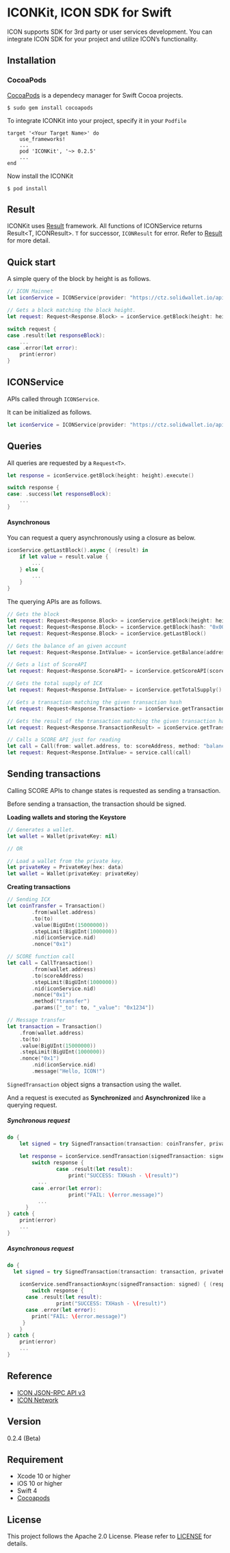 # ICONKit, ICON SDK for Swift

ICON supports SDK for 3rd party or user services development. You can integrate ICON SDK for your project and utilize ICON’s functionality.

## Installation

### CocoaPods
[CocoaPods](https://cocoapods.org/) is a dependecy manager for Swift Cocoa projects.
```
$ sudo gem install cocoapods
```

To integrate ICONKit into your project, specify it in your `Podfile`

```
target '<Your Target Name>' do
    use_frameworks!
    ...
    pod 'ICONKit', '~> 0.2.5'
    ...
end
```

Now install the ICONKit
```
$ pod install
```

## Result
ICONKit uses [Result](https://github.com/antitypical/Result) framework. All functions of ICONService returns Result<T, ICONResult>. `T` for successor, `ICONResult` for error.
Refer to [Result](https://github.com/antitypical/Result) for more detail.

## Quick start

A simple query of the block by height is as follows.

```Swift
// ICON Mainnet
let iconService = ICONService(provider: "https://ctz.solidwallet.io/api/v3", nid: "0x1")

// Gets a block matching the block height.
let request: Request<Response.Block> = iconService.getBlock(height: height)

switch request {
case .result(let responseBlock):
    ...
case .error(let error):
    print(error)
}
```

## ICONService

APIs called through `ICONService`.

It can be initialized as follows.
```Swift
let iconService = ICONService(provider: "https://ctz.solidwallet.io/api/v3", nid: "0x1")
```

## Queries
All queries are requested by a `Request<T>`.

```Swift
let response = iconService.getBlock(height: height).execute()

switch response {
case: .success(let responseBlock):
    ...
}
```

#### Asynchronous

You can request a query asynchronously using a closure as below.

```swift
iconService.getLastBlock().async { (result) in
	if let value = result.value {
		...         
	} else {
		...
	}
}
```



The querying APIs are as follows.

```Swift
// Gets the block
let request: Request<Response.Block> = iconService.getBlock(height: height)
let request: Request<Response.Block> = iconService.getBlock(hash: "0x000...000")
let request: Request<Response.Block> = iconService.getLastBlock()

// Gets the balance of an given account
let request: Request<Response.IntValue> = iconService.getBalance(address: "hx000...1")

// Gets a list of ScoreAPI
let request: Request<Response.ScoreAPI> = iconService.getScoreAPI(scoreAddress: "cx000...1")

// Gets the total supply of ICX
let request: Request<Response.IntValue> = iconService.getTotalSupply()

// Gets a transaction matching the given transaction hash
let request: Request<Response.Transaction> = iconService.getTransaction(hash: "0x000...000")

// Gets the result of the transaction matching the given transaction hash
let request: Request<Response.TransactionResult> = iconService.getTransactionResult(hash: "0x000...000")

// Calls a SCORE API just for reading
let call = Call(from: wallet.address, to: scoreAddress, method: "balanceOf", params: params)
let request: Request<Response.IntValue> = service.call(call)
```

## Sending transactions

Calling SCORE APIs to change states is requested as sending a transaction.

Before sending a transaction, the transaction should be signed.

**Loading wallets and storing the Keystore**

```Swift
// Generates a wallet.
let wallet = Wallet(privateKey: nil)

// OR

// Load a wallet from the private key.
let privateKey = PrivateKey(hex: data)
let wallet = Wallet(privateKey: privateKey)
```

**Creating transactions**

```Swift
// Sending ICX
let coinTransfer = Transaction()
		.from(wallet.address)
		.to(to)
		.value(BigUInt(15000000))
		.stepLimit(BigUInt(1000000))
		.nid(iconService.nid)
		.nonce("0x1")

// SCORE function call
let call = CallTransaction()
		.from(wallet.address)
		.to(scoreAddress)
		.stepLimit(BigUInt(1000000))
		.nid(iconService.nid)
		.nonce("0x1")
		.method("transfer")
		.params(["_to": to, "_value": "0x1234"])

// Message transfer
let transaction = Transaction()
    .from(wallet.address)
    .to(to)
    .value(BigUInt(15000000))
    .stepLimit(BigUInt(1000000))
    .nonce("0x1")
		.nid(iconService.nid)
		.message("Hello, ICON!")
```
`SignedTransaction` object signs a transaction using the wallet.

And a request is executed as **Synchronized** and **Asynchronized** like a querying request.

##### Synchronous request

```Swift
do {
    let signed = try SignedTransaction(transaction: coinTransfer, privateKey: privateKey)
            
    let response = iconService.sendTransaction(signedTransaction: signed)
  		switch response {
				case .result(let result):
					print("SUCCESS: TXHash - \(result)")
          ...
        case .error(let error):
					print("FAIL: \(error.message)")
          ...
      }
} catch {
    print(error)
    ...
}
```

##### Asynchronous request

```swift
do {
  let signed = try SignedTransaction(transaction: transaction, privateKey: privateKey)
  
	iconService.sendTransactionAsync(signedTransaction: signed) { (response) in
		switch response {
      case .result(let result):
				print("SUCCESS: TXHash - \(result)")      
      case .error(let error):
      	print("FAIL: \(error.message)")
     }
	}
} catch {
  	print(error)
  	...
}
```



## Reference

- [ICON JSON-RPC API v3](https://github.com/icon-project/icon-rpc-server/blob/master/docs/icon-json-rpc-v3.md)
- [ICON Network](https://github.com/icon-project/icon-project.github.io/blob/master/docs/icon_network.md)

## Version
0.2.4 (Beta)

## Requirement
- Xcode 10 or higher
- iOS 10 or higher
- Swift 4
- [Cocoapods](https://cocoapods.org)

## License

This project follows the Apache 2.0 License. Please refer to [LICENSE](https://www.apache.org/licenses/LICENSE-2.0) for details.
